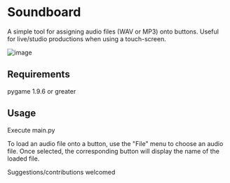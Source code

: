 # Soundboard
A simple tool for assigning audio files (WAV or MP3) onto buttons. Useful for live/studio productions when using a touch-screen.

![image](https://github.com/ViciousSquid/Soundboard/assets/161540961/44e21c3f-183e-4d02-aa0a-6ee6aa4f3af7)


## Requirements

pygame 1.9.6 or greater


## Usage
Execute main.py

To load an audio file onto a button, use the "File" menu to choose an audio file. Once selected, the corresponding button will display the name of the loaded file.

Suggestions/contributions welcomed

